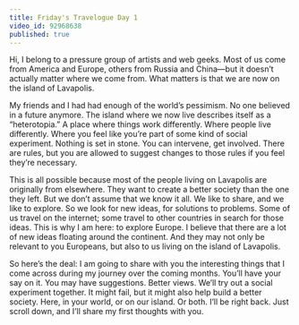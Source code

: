 ```yaml
---
title: Friday's Travelogue Day 1
video_id: 92968638
published: true
---
```


Hi, I belong to a pressure group of artists and web geeks. Most of us come from America and Europe, others from Russia and China—but it doesn’t actually matter where we come from. What matters is that we are now on the island of Lavapolis.

My friends and I had had enough of the world’s pessimism. No one believed in a future anymore. The island where we now live describes itself as a “heterotopia.” A place where things work differently. Where people live differently. Where you feel like you’re part of some kind of social experiment. Nothing is set in stone. You can intervene, get involved. There are rules, but you are allowed to suggest changes to those rules if you feel they’re necessary. 

This is all possible because most of the people living on Lavapolis are originally from elsewhere. They want to create a better society than the one they left. But we don’t assume that we know it all. We like to share, and we like to explore. So we look for new ideas, for solutions to problems. Some of us travel on the internet; some travel to other countries in search for those ideas. This is why I am here: to explore Europe. I believe that there are a lot of new ideas floating around the continent. And they may not only be relevant to you Europeans, but also to us living on the island of Lavapolis. 

So here’s the deal: I am going to share with you the interesting things that I come across during my journey over the coming months. You’ll have your say on it. You may have suggestions. Better views. We’ll try out a social experiment together. It might fail, but it might also help build a better society. Here, in your world, or on our island. Or both. I’ll be right back. Just scroll down, and I’ll share my first thoughts with you.

